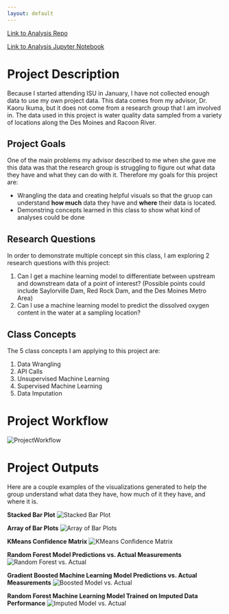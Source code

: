 ```yaml
---
layout: default
---
```


[Link to Analysis Repo](https://github.com/djtenpas/finalprojectanalysis)

[Link to Analysis Jupyter Notebook](https://nbviewer.org/github/djtenpas/finalprojectanalysis/blob/main/516project/Final%20Project%20Jupyter%20Notebook.ipynb)


# Project Description

Because I started attending ISU in January, I have not collected enough data to use my own project data. This data comes from my advisor, Dr. Kaoru Ikuma, but it does not come from a research group that I am involved in. The data used in this project is water quality data sampled from a variety of locations along the Des Moines and Racoon River.

## Project Goals

One of the main problems my advisor described to me when she gave me this data was that the research group is struggling to figure out what data they have and what they can do with it. Therefore my goals for this project are:

* Wrangling the data and creating helpful visuals so that the gruop can understand **how much** data they have and **where** their data is located.
* Demonstring concepts learned in this class to show what kind of analyses could be done

## Research Questions

In order to demonstrate multiple concept sin this class, I am exploring 2 research questions with this project:

1. Can I get a machine learning model to differentiate between upstream and downstream data of a point of interest? (Possible points could include Saylorville Dam, Red Rock Dam, and the Des Moines Metro Area)
2. Can I use a machine learning model to predict the dissolved oxygen content in the water at a sampling location?

## Class Concepts

The 5 class concepts I am applying to this project are:

1. Data Wrangling
2. API Calls
3. Unsupervised Machine Learning
4. Supervised Machine Learning
5. Data Imputation


# Project Workflow

![ProjectWorkflow](https://github.com/djtenpas/finalprojectanalysis/blob/main/rawimages/ProjectWorkflow.png)

# Project Outputs

Here are a couple examples of the visualizations generated to help the group understand what data they have, how much of it they have, and where it is.

**Stacked Bar Plot**
![Stacked Bar Plot](https://github.com/djtenpas/finalprojectanalysis/blob/main/rawimages/stackedbar0.png)

**Array of Bar Plots**
![Array of Bar Plots](https://github.com/djtenpas/finalprojectanalysis/blob/main/rawimages/subbar0.png)

**KMeans Confidence Matrix**
![KMeans Confidence Matrix](https://github.com/djtenpas/finalprojectanalysis/blob/main/rawimages/KMeansConfMatrix.png)

**Random Forest Model Predictions vs. Actual Measurements**
![Random Forest vs. Actual](https://github.com/djtenpas/finalprojectanalysis/blob/main/rawimages/ProjectWorkflow.png)

**Gradient Boosted Machine Learning Model Predictions vs. Actual Measurements**
![Boosted Model vs. Actual](https://github.com/djtenpas/finalprojectanalysis/blob/main/rawimages/ProjectWorkflow.png)

**Random Forest Machine Learning Model Trained on Imputed Data Performance**
![Imputed Model vs. Actual](https://github.com/djtenpas/finalprojectanalysis/blob/main/rawimages/ProjectWorkflow.png)

